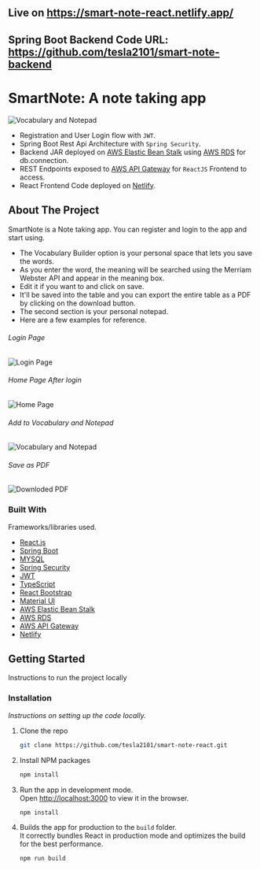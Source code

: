 ## Live on https://smart-note-react.netlify.app/
## Spring Boot Backend Code URL: https://github.com/tesla2101/smart-note-backend


# SmartNote: A note taking app
![Vocabulary and Notepad](https://raw.githubusercontent.com/tesla2101/assets/main/smart-note3.png)

- Registration and User Login flow with `JWT`.
- Spring Boot Rest Api Architecture with `Spring Security`.
- Backend JAR deployed on [AWS Elastic Bean Stalk](https://aws.amazon.com/elasticbeanstalk/) using [AWS RDS](https://aws.amazon.com/rds/) for db.connection. 
- REST Endpoints exposed to [AWS API Gateway](https://aws.amazon.com/api-gateway/) for `ReactJS` Frontend to access.
- React Frontend Code deployed on [Netlify](https://www.netlify.com/).

<!-- ABOUT THE PROJECT -->
## About The Project
SmartNote is a Note taking app. You can register and login to the app and start using.
* The Vocabulary Builder option is your personal space that lets you save the words.
* As you enter the word, the meaning will be searched using the Merriam Webster API and appear in the meaning box.
* Edit it if you want to and click on save. 
* It'll be saved into the table and you can export the entire table as a PDF by clicking on the download button.
* The second section is your personal notepad.
* Here are a few examples for reference.

###### Login Page
![Login Page](https://github.com/tesla2101/assets/blob/main/smart-note1.png?raw=true)

###### Home Page After login
![Home Page](https://raw.githubusercontent.com/tesla2101/assets/main/smart-note2.png)

###### Add to Vocabulary and Notepad
![Vocabulary and Notepad](https://raw.githubusercontent.com/tesla2101/assets/main/smart-note3.png)

###### Save as PDF
![Downloded PDF](https://raw.githubusercontent.com/tesla2101/assets/main/smart-note4.png)


### Built With

Frameworks/libraries used.

* [React.js](https://reactjs.org/)
* [Spring Boot](https://spring.io/projects/spring-boot)
* [MYSQL](https://www.mysql.com/)
* [Spring Security](https://spring.io/projects/spring-security)
* [JWT](https://jwt.io/)
* [TypeScript](https://www.typescriptlang.org/)
* [React Bootstrap](https://react-bootstrap.github.io/)
* [Material UI](https://mui.com/)
* [AWS Elastic Bean Stalk](https://aws.amazon.com/elasticbeanstalk/)
* [AWS RDS](https://aws.amazon.com/rds/)
* [AWS API Gateway](https://aws.amazon.com/api-gateway/)
* [Netlify](https://www.netlify.com/)



<!-- GETTING STARTED -->
## Getting Started

Instructions to run the project locally

### Installation

_Instructions on setting up the code locally._

1. Clone the repo
   ```sh
   git clone https://github.com/tesla2101/smart-note-react.git
   ```
2. Install NPM packages
   ```sh
   npm install
   ```
3. Run the app in development mode.\
Open [http://localhost:3000](http://localhost:3000) to view it in the browser.
   ```sh
   npm install
   ```
4. Builds the app for production to the `build` folder.\
It correctly bundles React in production mode and optimizes the build for the best performance.
   ```sh
   npm run build
   ```





